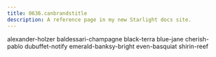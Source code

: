```yaml
---
title: 0636.canbrandstitle
description: A reference page in my new Starlight docs site.
---
```

alexander-holzer
baldessari-champagne
black-terra
blue-jane
cherish-pablo
dubuffet-notify
emerald-banksy-bright
even-basquiat
shirin-reef
